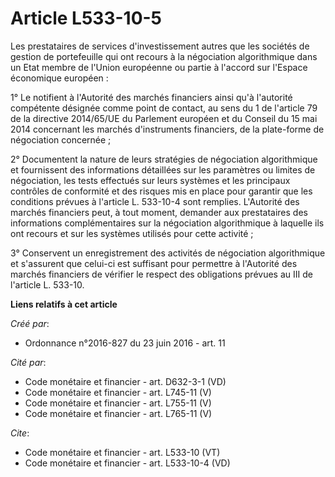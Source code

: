 # Article L533-10-5

Les prestataires de services d'investissement autres que les sociétés de gestion de portefeuille qui ont recours à la
négociation algorithmique dans un Etat membre de l'Union européenne ou partie à l'accord sur l'Espace économique européen :

1° Le notifient à l'Autorité des marchés financiers ainsi qu'à l'autorité compétente désignée comme point de contact, au sens
du 1 de l'article 79 de la directive 2014/65/UE du Parlement européen et du Conseil du 15 mai 2014 concernant les marchés
d'instruments financiers, de la plate-forme de négociation concernée ;

2° Documentent la nature de leurs stratégies de négociation algorithmique et fournissent des informations détaillées sur les
paramètres ou limites de négociation, les tests effectués sur leurs systèmes et les principaux contrôles de conformité et des
risques mis en place pour garantir que les conditions prévues à l'article L. 533-10-4 sont remplies. L'Autorité des marchés
financiers peut, à tout moment, demander aux prestataires des informations complémentaires sur la négociation algorithmique à
laquelle ils ont recours et sur les systèmes utilisés pour cette activité ;

3° Conservent un enregistrement des activités de négociation algorithmique et s'assurent que celui-ci est suffisant pour
permettre à l'Autorité des marchés financiers de vérifier le respect des obligations prévues au III de l'article L. 533-10.

**Liens relatifs à cet article**

_Créé par_:

  - Ordonnance n°2016-827 du 23 juin 2016 - art. 11

_Cité par_:

  - Code monétaire et financier - art. D632-3-1 (VD)
  - Code monétaire et financier - art. L745-11 (V)
  - Code monétaire et financier - art. L755-11 (V)
  - Code monétaire et financier - art. L765-11 (V)

_Cite_:

  - Code monétaire et financier - art. L533-10 (VT)
  - Code monétaire et financier - art. L533-10-4 (VD)

